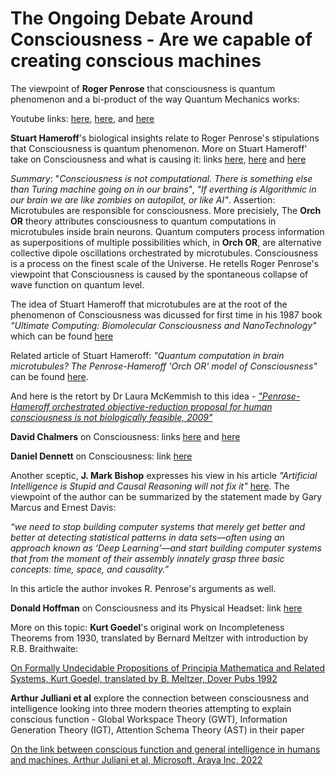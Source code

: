 # The Ongoing Debate Around Consciousness - Are we capable of creating conscious machines


The viewpoint of **Roger Penrose** that consciousness is quantum phenomenon and a bi-product of the way Quantum Mechanics works:

Youtube links: [here](https://qspace.fqxi.org/videos/297/roger-penrose-are-consciousness-quantum-linked-puzzle-x-keynote-talk), [here](https://youtu.be/TfouEFuB-co), and [here](https://youtu.be/xGbgDf4HCHU)

**Stuart Hameroff**'s biological insights relate to Roger Penrose's stipulations that Consciousness is quantum phenomenon. More on Stuart Hameroff' take on Consciousness and what is causing it: links [here](https://youtu.be/nJssLyvqG9o), [here](https://youtu.be/tkECK3RzEPM) and [here](https://youtu.be/Q6gpp70yvgo)

_Summary_: "_Consciousness is not computational. There is something else than Turing machine going on in our brains_", _"If everthing is Algorithmic in our brain we are like zombies on autopilot, or like AI"_. Assertion: Microtubules are responsible for consciousness. More precisiely, The **Orch OR** theory attributes consciousness to quantum computations in microtubules inside brain neurons. Quantum computers process information as superpositions of multiple possibilities which, in **Orch OR**, are alternative collective dipole oscillations orchestrated by microtubules. Consciousness is a process on the finest scale of the Universe. He retells Roger Penrose's viewpoint that Consciousness is caused by the spontaneous collapse of wave function on quantum level. 

The idea of Stuart Hameroff that microtubules are at the root of the phenomenon of Consciousness was dicussed for first time in his 1987 book _"Ultimate Computing: Biomolecular Consciousness and NanoTechnology"_ which can be found [here](https://github.com/dimitarpg13/aiconcepts/blob/master/literature/QuantumCognition/ULTIMATE_COMPUTING_Biomolecular_Consciousness_and_NanoTechnology_Hameroff_1987.pdf)

Related article of Stuart Hameroff: _"Quantum computation in brain microtubules? The Penrose-Hameroff 'Orch OR' model of Consciousness"_ can be found [here](https://github.com/dimitarpg13/aiconcepts/blob/master/literature/QuantumCognition/Quantum_computation_in_brain_microtubules_the_Orch-OR_model_of_Consciousness_hameroff-1998.pdf). 

And here is the retort by Dr Laura McKemmish to this idea - [_"Penrose-Hameroff orchestrated objective-reduction proposal for human consciousness
is not biologically feasible, 2009"_](https://github.com/dimitarpg13/aiconcepts/blob/master/literature/QuantumCognition/Penrose-Hameroff_orchestrated_objective-reduction_proposal_for_human_consciousness_is_not_biologically_feasible_Laura_McKemmish.pdf)

**David Chalmers** on Consciousness: links [here](https://youtu.be/uhRhtFFhNzQ) and [here](https://youtu.be/LW59lMvxmY4)

**Daniel Dennett** on Consciousness: link [here](https://youtu.be/eSaEjLZIDqc)

Another sceptic, **J. Mark Bishop** expresses his view in his article _"Artificial Intelligence is Stupid and Causal Reasoning will not fix it"_ [here](https://www.frontiersin.org/articles/10.3389/fpsyg.2020.513474/full). 
The viewpoint of the author can be summarized by the statement made by Gary Marcus and Ernest Davis:

_“we need to stop building computer systems that merely get better and better at detecting statistical patterns in data sets—often using an approach known as ‘Deep Learning’—and start building computer systems that from the moment of their assembly innately grasp three basic concepts: time, space, and causality.”_

In this article the author invokes R. Penrose's arguments as well.

**Donald Hoffman** on Consciousness and its Physical Headset: link [here](https://youtu.be/0hu6BEXoPqQ)

More on this topic: **Kurt Goedel**'s original work on Incompleteness Theorems from 1930, translated by Bernard Meltzer
 with introduction by R.B. Braithwaite:

[On Formally Undecidable Propositions of Principia Mathematica and Related Systems, Kurt Goedel, translated by B. Meltzer, Dover Pubs 1992](https://github.com/dimitarpg13/aiconcepts/blob/master/literature/LogicSystems/Kurt_G%C3%B6del_On_Formally_Undecidable_Propositions_of_Principia_Mathematica_and_Related_Systems_1992.pdf)

**Arthur Julliani et al** explore the connection between consciousness and intelligence looking into three modern theories attempting to explain conscious function - Global Workspace Theory (GWT), Information Generation Theory (IGT), Attention Schema Theory (AST) in their paper

[On the link between conscious function and general intelligence in humans and machines, Arthur Juliani et al, Microsoft, Araya Inc, 2022](https://github.com/dimitarpg13/aiconcepts/blob/master/literature/On_the_link_between_conscious_function_and_general_intelligence_in_humans_and_machines_Juliani_2022.pdf)
